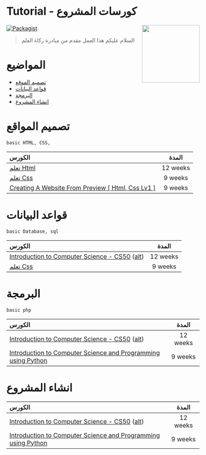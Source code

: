 # Tutorial - كورسات المشروع

[<img src="https://github.com/devmohamedamr/simple-db-project/blob/master/inc/Design/sh.png" align="right" width="150" alt="">](https://github.com/devmohamedamr/simple-db-project/)

[![Packagist](https://img.shields.io/packagist/l/doctrine/orm.svg)](https://github.com/devmohamedamr/simple-db-project/)



> السلام عليكم هذا العمل مقدم من مبادرة زكاة العلم


# المواضيع

- [تصميم الموقع](#تصميم-المواقع)
- [قواعد البيانات](#قواعد-البيانات)
- [البرمجة](#البرمجة)
- [انشاء المشروع](#انشاء-المشروع)

# تصميم المواقع

`basic HTML, CSS,`


الكورس | المدة 
:-- | :--: 
[ تعلم Html ](https://www.youtube.com/playlist?list=PLDoPjvoNmBAwClZ1PDcjWilxp9YERUbNt)  | 12 weeks 
[تعلم  Css](https://www.youtube.com/playlist?list=PLDoPjvoNmBAzAeIcXA3_JsmSkPKOs9W-Y) | 9 weeks 
[Creating A Website From Preview [ Html, Css Lv1 ]](https://www.youtube.com/playlist?list=PLDoPjvoNmBAxzmjuEpKP8r4sVWEtFvKoq) | 9 weeks 

# قواعد البيانات

`basic Database, sql `

الكورس | المدة 
:-- | :--: 
[Introduction to Computer Science - CS50](https://www.edx.org/course/introduction-computer-science-harvardx-cs50x#!) ([alt](https://cs50.harvard.edu/)) | 12 weeks 
[تعلم  Css](https://www.edx.org/course/introduction-computer-science-mitx-6-00-1x-10) | 9 weeks 



# البرمجة

`basic php `

الكورس | المدة 
:-- | :--: 
[Introduction to Computer Science - CS50](https://www.edx.org/course/introduction-computer-science-harvardx-cs50x#!) ([alt](https://cs50.harvard.edu/)) | 12 weeks 
[Introduction to Computer Science and Programming using Python](https://www.edx.org/course/introduction-computer-science-mitx-6-00-1x-10) | 9 weeks 





# انشاء المشروع



الكورس | المدة 
:-- | :--: 
[Introduction to Computer Science - CS50](https://www.edx.org/course/introduction-computer-science-harvardx-cs50x#!) ([alt](https://cs50.harvard.edu/)) | 12 weeks 
[Introduction to Computer Science and Programming using Python](https://www.edx.org/course/introduction-computer-science-mitx-6-00-1x-10) | 9 weeks 


